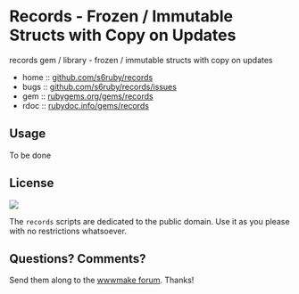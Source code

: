 
# Records - Frozen / Immutable Structs with Copy on Updates

records gem / library - frozen / immutable structs with copy on updates


* home  :: [github.com/s6ruby/records](https://github.com/s6ruby/records)
* bugs  :: [github.com/s6ruby/records/issues](https://github.com/s6ruby/records/issues)
* gem   :: [rubygems.org/gems/records](https://rubygems.org/gems/records)
* rdoc  :: [rubydoc.info/gems/records](http://rubydoc.info/gems/records)


## Usage

To be done


## License

![](https://publicdomainworks.github.io/buttons/zero88x31.png)

The `records` scripts are dedicated to the public domain.
Use it as you please with no restrictions whatsoever.


## Questions? Comments?

Send them along to the [wwwmake forum](http://groups.google.com/group/wwwmake).
Thanks!
